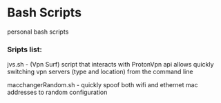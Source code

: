 # Bash Scripts
personal bash scripts


### Sripts list:


jvs.sh - (Vpn Surf) script that interacts with ProtonVpn api allows quickly switching vpn servers (type and location) from the command line

macchangerRandom.sh - quickly spoof both wifi and ethernet mac addresses to random configuration







